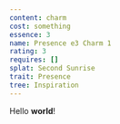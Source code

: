 ```yaml
---
content: charm
cost: something
essence: 3
name: Presence e3 Charm 1
rating: 3
requires: []
splat: Second Sunrise
trait: Presence
tree: Inspiration
---
```


Hello **world**!
